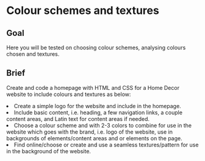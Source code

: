 <h1>Colour schemes and textures</h1>
<h2>Goal</h2>
<p>Here you will be tested on choosing colour schemes, analysing colours chosen and textures.</p>
<h2>Brief</h2>
<p>Create and code a homepage with HTML and CSS for a Home Decor website to include colours and textures as below:</p>

<li>Create a simple logo for the website and include in the homepage.</li>
<li>Include basic content, i.e. heading, a few navigation links, a couple content areas, and Latin text for content areas if needed.</li>
<li>Choose a colour scheme and with 2-3 colors to combine for use in the website which goes with the brand, i.e. logo of the website, 
  use in backgrounds of elements/content areas and or elements on the page.</li>
<li>Find online/choose or create and use a seamless textures/pattern for use in the background of the website.</li>

